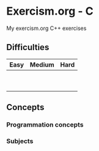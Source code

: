 # Exercism.org - C
My exercism.org C++ exercises

## Difficulties


| Easy | Medium | Hard |
| --------------- | --------------- | --------------- |
|  |  |  |
|  |  |  |
|  |  |  |
|  |  |  |
|  |  |  |
|  |  |  |
|  |  |  |
|  |  |  |
| |  |  |


## Concepts
### Programmation concepts
### Subjects
